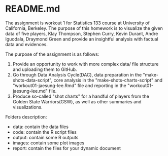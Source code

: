 # README.md

The assignment is workout 1 for Statistics 133 course at University of California, Berkeley. The purpose of this homework is to visualize the given data of five players, Klay Thompson, Stephen Curry, Kevin Durant, Andre Iguodala, Draymond Green and provide an insightful analysis with factual data and evidences. 

The purpose of the assignment is as follows:
1) Provide an opportunity to work with more complex data/ file structure and uploading them to GitHub.
2) Go through Data Analysis Cycle(DAC), data preparation in the "make-shots-data-script", core analysis in the "make-shots-charts-script" and "workout01-jaesung-lee.Rmd" file and reporting in the "workout01-jaesung-lee.md" file. 
3) Produce so-called "shot charts" for a handful of players from the Golden State Warriors(GSW), as well as other summaries and visualizations. 

Folders description:
- data: contain the data files
- code: contain the R script files
- output: contain some R outputs
- images: contain some plot images
- report: contain the files for your dynamic document
